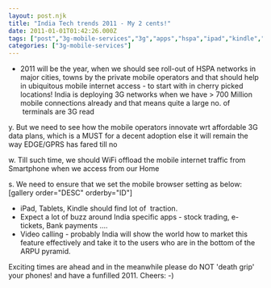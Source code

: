 ```yaml
---
layout: post.njk
title: "India Tech trends 2011 - My 2 cents!"
date: 2011-01-01T01:42:26.000Z
tags: ["post","3g-mobile-services","3g","apps","hspa","ipad","kindle","mobile-data-plans","mobile-internet-india","tablets"]
categories: ["3g-mobile-services"]
---
```


- 2011 will be the year, when we should see roll-out of HSPA networks in major cities, towns by the private mobile operators and that should help in ubiquitous mobile internet access - to start with in cherry picked locations! India is deploying 3G networks when we have > 700 Million mobile connections already and that means quite a large no. of  terminals are 3G read

y. But we need to see how the mobile operators innovate wrt affordable 3G data plans, which is a MUST for a decent adoption else it will remain the way EDGE/GPRS has fared till no

w. Till such time, we should WiFi offload the mobile internet traffic from Smartphone when we access from our Home

s. We need to ensure that we set the mobile browser setting as below: \[gallery order="DESC" orderby="ID"\]
- iPad, Tablets, Kindle should find lot of  traction.
- Expect a lot of buzz around India specific apps - stock trading, e-tickets, Bank payments ....
- Video calling - probably India will show the world how to market this feature effectively and take it to the users who are in the bottom of the ARPU pyramid.

Exciting times are ahead and in the meanwhile please do NOT 'death grip' your phones! and have a funfilled 2011. Cheers: -)

